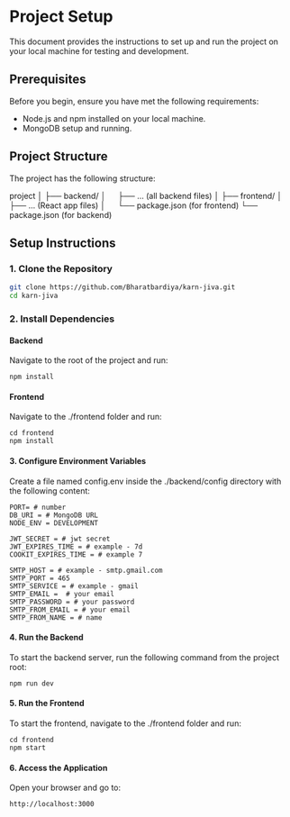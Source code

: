 # Project Setup

This document provides the instructions to set up and run the project on your local machine for testing and development.

## Prerequisites

Before you begin, ensure you have met the following requirements:

- Node.js and npm installed on your local machine.
- MongoDB setup and running.

## Project Structure

The project has the following structure:

project │
    ├── backend/ │ 
        &emsp; ├── ... (all backend files) │ 
    ├── frontend/ │ 
        &emsp; ├── ... (React app files) │ 
        &emsp;   └── package.json (for frontend) 
    └── package.json (for backend)


## Setup Instructions

### 1. Clone the Repository

```bash
git clone https://github.com/Bharatbardiya/karn-jiva.git
cd karn-jiva
```

### 2. Install Dependencies
#### Backend
Navigate to the root of the project and run:
```
npm install
```

#### Frontend
Navigate to the ./frontend folder and run:
```
cd frontend
npm install
```

#### 3. Configure Environment Variables
Create a file named config.env inside the ./backend/config directory with the following content:

```
PORT= # number
DB_URI = # MongoDB URL
NODE_ENV = DEVELOPMENT

JWT_SECRET = # jwt secret
JWT_EXPIRES_TIME = # example - 7d
COOKIT_EXPIRES_TIME = # example 7

SMTP_HOST = # example - smtp.gmail.com
SMTP_PORT = 465
SMTP_SERVICE = # example - gmail
SMTP_EMAIL =  # your email
SMTP_PASSWORD = # your password
SMTP_FROM_EMAIL = # your email
SMTP_FROM_NAME = # name
```

#### 4. Run the Backend
To start the backend server, run the following command from the project root:
```
npm run dev
```
#### 5. Run the Frontend
To start the frontend, navigate to the ./frontend folder and run:
```
cd frontend
npm start
```
#### 6. Access the Application
Open your browser and go to:
```
http://localhost:3000
```
